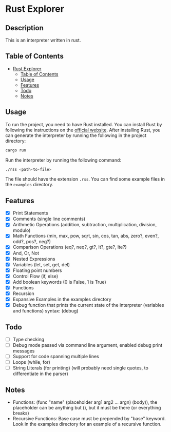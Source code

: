 # Rust Explorer

## Description
This is an interpreter written in rust.

## Table of Contents
- [Rust Explorer](#rust-explorer)
  - [Table of Contents](#table-of-contents)
  - [Usage](#usage)
  - [Features](#features)
  - [Todo](#todo)
  - [Notes](#notes)

## Usage
To run the project, you need to have Rust installed. You can install Rust by following the instructions on the [official website](https://www.rust-lang.org/tools/install). After installing Rust, you can generate the interpreter by running the following in the project directory:
```bash
cargo run
```

Run the interpreter by running the following command:
```bash
./rss <path-to-file>
```
The file should have the extension `.rss`. You can find some example files in the `examples` directory.

## Features
- [x] Print Statements
- [x] Comments (single line comments)
- [x] Arithmetic Operations (addition, subtraction, multiplication, division, modulo)
- [x] Math Functions (min, max, pow, sqrt, sin, cos, tan, abs, zero?, even?, odd?, pos?, neg?)
- [x] Comparison Operations (eq?, neq?, gt?, lt?, gte?, lte?)
- [x] And, Or, Not
- [x] Nested Expressions
- [x] Variables (let, set, get, del)
- [x] Floating point numbers
- [x] Control Flow (if, else)
- [x] Add boolean keywords (0 is False, 1 is True)
- [x] Functions
- [x] Recursion
- [x] Expansive Examples in the examples directory
- [x] Debug function that prints the current state of the interpreter (variables and functions) syntax: (debug)

## Todo
- [ ] Type checking
- [ ] Debug mode passed via command line argument, enabled debug print messages
- [ ] Support for code spanning multiple lines
- [ ] Loops (while, for)
- [ ] String Literals (for printing) (will probably need single quotes, to differentiate in the parser)

## Notes
- Functions: (func "name" (placeholder arg1 arg2 ... argn) (body)), the placeholder can be anything but (), but it must be there (or everything breaks)
- Recursive Functions: Base case must be prepended by "base" keyword. Look in the examples directory for an example of a recursive function.
